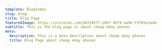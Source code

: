 ```yaml
---
template: BlogIndex
slug: blog
title: Blog Page
featuredImage: https://ucarecdn.com/b6254577-26bf-4b79-aa9b-f3793e2aebdc/
subtitle: This is the blog page is about cheap ebay phones
meta:
  description: This is a meta description about cheap ebay phones
  title: Blog Page about cheap ebay phones
---
```

